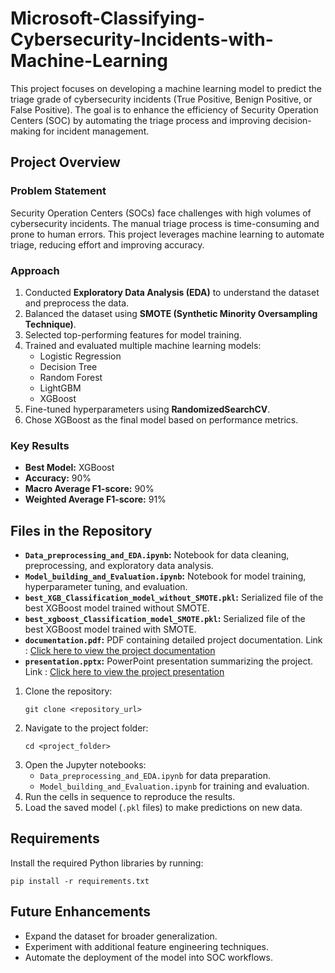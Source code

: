 # Microsoft-Classifying-Cybersecurity-Incidents-with-Machine-Learning


This project focuses on developing a machine learning model to predict the triage grade of cybersecurity incidents (True Positive, Benign Positive, or False Positive). The goal is to enhance the efficiency of Security Operation Centers (SOC) by automating the triage process and improving decision-making for incident management.

## Project Overview

### Problem Statement
Security Operation Centers (SOCs) face challenges with high volumes of cybersecurity incidents. The manual triage process is time-consuming and prone to human errors. This project leverages machine learning to automate triage, reducing effort and improving accuracy.

### Approach
1. Conducted **Exploratory Data Analysis (EDA)** to understand the dataset and preprocess the data.
2. Balanced the dataset using **SMOTE (Synthetic Minority Oversampling Technique)**.
3. Selected top-performing features for model training.
4. Trained and evaluated multiple machine learning models:
   - Logistic Regression
   - Decision Tree
   - Random Forest
   - LightGBM
   - XGBoost
5. Fine-tuned hyperparameters using **RandomizedSearchCV**.
6. Chose XGBoost as the final model based on performance metrics.

### Key Results
- **Best Model:** XGBoost
- **Accuracy:** 90%
- **Macro Average F1-score:** 90%
- **Weighted Average F1-score:** 91%

## Files in the Repository

- **`Data_preprocessing_and_EDA.ipynb`:** Notebook for data cleaning, preprocessing, and exploratory data analysis.
- **`Model_building_and_Evaluation.ipynb`:** Notebook for model training, hyperparameter tuning, and evaluation.
- **`best_XGB_Classification_model_without_SMOTE.pkl`:** Serialized file of the best XGBoost model trained without SMOTE.
- **`best_xgboost_Classification_model_SMOTE.pkl`:** Serialized file of the best XGBoost model trained with SMOTE.
- **`documentation.pdf`:** PDF containing detailed project documentation. Link : [Click here to view the project documentation](https://github.com/Aashifa24/Microsoft-Classifying-Cybersecurity-Incidents-with-Machine-Learning/blob/0e6bfb137794dbd990b26ee7b3110ab360f16139/documentation.pdf)
- **`presentation.pptx`:** PowerPoint presentation summarizing the project. Link : [Click here to view the project presentation](https://github.com/Aashifa24/Microsoft-Classifying-Cybersecurity-Incidents-with-Machine-Learning/blob/ff0c1dd490854508c399b5e175a8ca969617158f/presentation.pptx)

1. Clone the repository:
   ```
   git clone <repository_url>
   ```
2. Navigate to the project folder:
   ```
   cd <project_folder>
   ```
3. Open the Jupyter notebooks:
   - `Data_preprocessing_and_EDA.ipynb` for data preparation.
   - `Model_building_and_Evaluation.ipynb` for training and evaluation.
4. Run the cells in sequence to reproduce the results.
5. Load the saved model (`.pkl` files) to make predictions on new data.

## Requirements

Install the required Python libraries by running:
```
pip install -r requirements.txt
```

## Future Enhancements

- Expand the dataset for broader generalization.
- Experiment with additional feature engineering techniques.
- Automate the deployment of the model into SOC workflows.


